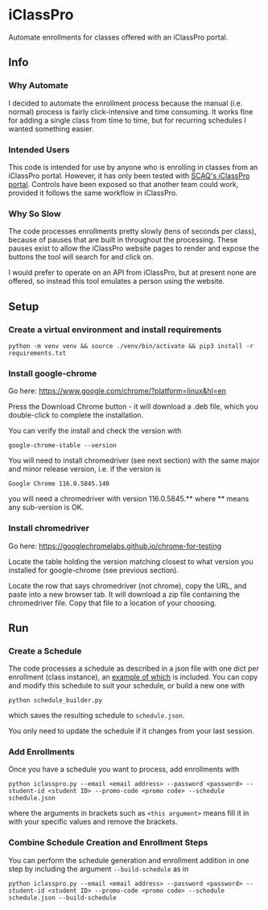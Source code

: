 # iClassPro
Automate enrollments for classes offered with an iClassPro portal.

## Info
### Why Automate
I decided to automate the enrollment process because the manual (i.e. normal) process is fairly click-intensive and time consuming. It works fine for adding a single class from time to time, but for recurring schedules I wanted something easier.

### Intended Users
This code is intended for use by anyone who is enrolling in classes from an iClassPro portal. However, it has only been tested with [SCAQ's iClassPro portal](https://app.iclasspro.com/portal/scaq). Controls have been exposed so that another team could work, provided it follows the same workflow in iClassPro.

### Why So Slow
The code processes enrollments pretty slowly (tens of seconds per class), because of pauses that are built in throughout the processing. These pauses exist to allow the iClassPro website pages to render and expose the buttons the tool will search for and click on.  

I would prefer to operate on an API from iClassPro, but at present none are offered, so instead this tool emulates a person using the website.

## Setup
### Create a virtual environment and install requirements  
```console
python -m venv venv && source ./venv/bin/activate && pip3 install -r requirements.txt
```

### Install google-chrome
Go here:
https://www.google.com/chrome/?platform=linux&hl=en

Press the Download Chrome button - it will download a .deb file, which you double-click to complete the installation.

You can verify the install and check the version with

```console
google-chrome-stable --version
```
You will need to install chromedriver (see next section) with the same major and minor release version, i.e. if the version is  

```console
Google Chrome 116.0.5845.140
```

you will need a chromedriver with version 116.0.5845.** where ** means any sub-version is OK.

### Install chromedriver
Go here:
https://googlechromelabs.github.io/chrome-for-testing

Locate the table holding the version matching closest to what version you installed for google-chrome (see previous section).

Locate the row that says chromedriver (not chrome), copy the URL, and paste into a new browser tab. It will download a zip file containing the chromedriver file. Copy that file to a location of your choosing.

## Run
### Create a Schedule
The code processes a schedule as described in a json file with one dict per enrollment (class instance), an [example of which](./default_schedule.json) is included. You can copy and modify this schedule to suit your schedule, or build a new one with  

```console
python schedule_builder.py
```

which saves the resulting schedule to `schedule.json`.  

You only need to update the schedule if it changes from your last session.

### Add Enrollments
Once you have a schedule you want to process, add enrollments with

```console
python iclasspro.py --email <email address> --password <password> --student-id <student ID> --promo-code <promo code> --schedule schedule.json
```

where the arguments in brackets such as `<this argument>`
means fill it in with your specific values and remove the brackets.

### Combine Schedule Creation and Enrollment Steps
You can perform the schedule generation and enrollment addition in one step by including the argument `--build-schedule` as in

```console
python iclasspro.py --email <email address> --password <password> --student-id <student ID> --promo-code <promo code> --schedule schedule.json --build-schedule
```




